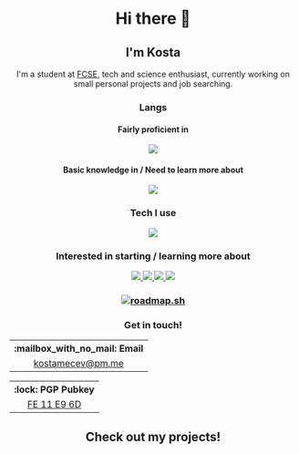 <h1 align="center">Hi there 👋</h1>
<h2 align="center">I'm Kosta</h2>
<p align="center">I'm a student at <a style="text-decoration:underline" href="https://www.finki.ukim.mk">FCSE</a>, tech and science enthusiast, currently working on small personal projects and job searching.</p>

<h3 align="center">Langs</h3>
<h4 align="center">Fairly proficient in</h4>
<p align="center">
  <a href="https://skillicons.dev">
    <img src="https://skillicons.dev/icons?i=cpp,py,js,bash" />
  </a>
</p>
<h4 align="center">Basic knowledge in / Need to learn more about</h4>
<p align="center">
  <a href="https://skillicons.dev">
    <img src="https://skillicons.dev/icons?i=html,css,js,rust" />
  </a>
</p>


<h3 align="center">Tech I use</h3>
<p align="center">
  <a href="https://skillicons.dev">
    <img src="https://skillicons.dev/icons?i=linux,vscode,github,git" />
  </a>
</p>

<h3 align="center">Interested in starting / learning more about</h3>
<p align="center">
  <a href="https://skillicons.dev">
    <img src="https://skillicons.dev/icons?i=py,tensorflow,docker,go,rust,latex,ruby" />
  </a>
  <a href="https://skillicons.dev">
    <img src="https://skillicons.dev/icons?i=docker,html,css,js,electron,figma,nodejs" />
  </a>
  <a href="https://skillicons.dev">
    <img src="https://skillicons.dev/icons?i=vue,angular,svelte,react,arduino,mysql,nginx" />
  </a>
  <a href="https://skillicons.dev">
    <img src="https://skillicons.dev/icons?i=regex,scala,r,ts" />
  </a>
</p>

<h3 align="center">
<a href="https://roadmap.sh"><img src="https://api.roadmap.sh/v1-badge/tall/65276f93f43a58c923bc627c?variant=dark" alt="roadmap.sh"/>
</a>
</h3>

<h3 align="center">Get in touch!</h3>

<table align="center" style="text-align:center;margin-left:auto;margin-right:auto;">
  <tr>
    <th>:mailbox_with_no_mail: Email</th>
  </tr>
  <tr>
    <td><a href="mailto:kostamecev@pm.me">kostamecev@pm.me</a></td>
  </tr>
</table>

<!-- <table align="center" style="text-align:center;margin-left:auto;margin-right:auto;">
  <tr>
    <th> <img style="text-align: center;" src="https://skillicons.dev/icons?i=linkedin" width=20 length=20/> LinkedIn</th>
  </tr>
  <tr>
    <td><a href="https://www.linkedin.com/in/kostamecev/">Konstantin Mechevski</a></td>
  </tr>
</table> -->

<table align="center" style="text-align:center;margin-left:auto;margin-right:auto;">
  <tr>
    <th>:lock: PGP Pubkey</th>
  </tr>
  <tr>
    <td align="center"><a href="public.pgp">FE 11 E9 6D</a></td>
  </tr>
</table>

<h2 align="center">Check out my projects!</h2>

<!--
<div align="center">

| :mailbox_with_no_mail: Email         |
|:-------------------------------------|
| [kostamecev@pm.me](kostamecev@pm.me) |

| :lock: PGP Pubkey|
|:----------------------------|
| **[FE 11 E9 6D](public.pgp)** |

</div>
--->
<!--
- 🔭 I’m currently working on ...
- 🌱 I’m currently learning ...
- 👯 I’m looking to collaborate on ...
- 🤔 I’m looking for help with ...
- 💬 Ask me about ...
- 📫 How to reach me: ...
- 😄 Pronouns: ...
- ⚡ Fun fact: ...
--->

